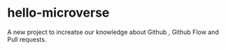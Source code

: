 # hello-microverse
A new project to increatse our knowledge about Github , Github Flow and Pull requests.